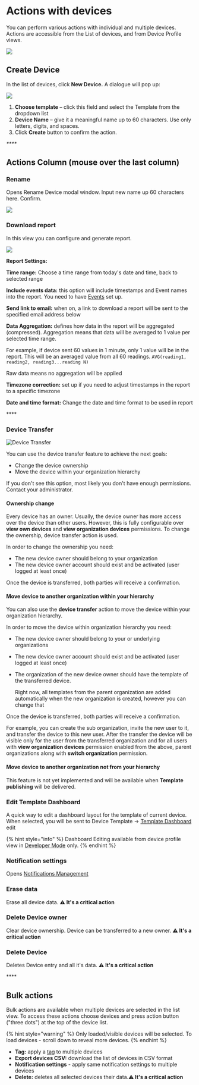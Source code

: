 # Actions with devices

You can perform various actions with individual and multiple devices. Actions are accessible from the List of devices, and from Device Profile views.

![](https://user-images.githubusercontent.com/72824404/120639525-1ad2aa00-c47a-11eb-9733-10677e6fd766.png)

## Create Device

In the list of devices, click **New Device.** A dialogue will pop up:

![](https://user-images.githubusercontent.com/72824404/120639196-c5969880-c479-11eb-849f-6bc5e298e2a6.png)

1. **Choose template** – click this field and select the Template from the dropdown list
2. **Device Name** – give it a meaningful name up to 60 characters. Use only letters, digits, and spaces.
3. Click **Create** button to confirm the action.

_\*\*\*\*_

## Actions Column \(mouse over the last column\)

### Rename

Opens Rename Device modal window. Input new name up 60 characters here. Confirm.

![](https://user-images.githubusercontent.com/72824404/120640485-37231680-c47b-11eb-86d4-9336d8b047e9.png)

### Download report

In this view you can configure and generate report.

![](https://user-images.githubusercontent.com/72824404/120641024-cf210000-c47b-11eb-941e-dd8ac0254485.png)

**Report Settings:**

**Time range:** Choose a time range from today's date and time, back to selected range

**Include events data:** this option will include timestamps and Event names into the report. You need to have [Events](../../getting-started/events-tutorial.md) set up.

**Send link to email:** when on, a link to download a report will be sent to the specified email address below

**Data Aggregation:** defines how data in the report will be aggregated \(compressed\). Aggregation means that data will be averaged to 1 value per selected time range.

For example, if device sent 60 values in 1 minute, only 1 value will be in the report. This will be an averaged value from all 60 readings. `AVG(reading1, reading2, reading3...reading N)`

Raw data means no aggregation will be applied

**Timezone correction:** set up if you need to adjust timestamps in the report to a specific timezone

**Date and time format:** Change the date and time format to be used in report

\*\*\*\*

### Device Transfer

![Device Transfer](https://user-images.githubusercontent.com/72824404/120641371-3343c400-c47c-11eb-8a5d-a66ec4290d30.png)

You can use the device transfer feature to achieve the next goals:

* Change the device ownership
* Move the device within your organization hierarchy

If you don't see this option, most likely you don't have enough permissions. Contact your administrator.

#### Ownership change

Every device has an owner. Usually, the device owner has more access over the device than other users. However, this is fully configurable over **view own devices** and **view organization devices** permissions. To change the ownership, device transfer action is used.

In order to change the ownership you need:

* The new device owner should belong to your organization
* The new device owner account should exist and be activated \(user logged at least once\)

Once the device is transferred, both parties will receive a confirmation.

#### Move device to another organization within your hierarchy

You can also use the **device transfer** action to move the device within your organization hierarchy.

In order to move the device within organization hierarchy you need:

* The new device owner should belong to your or underlying organizations
* The new device owner account should exist and be activated \(user logged at least once\)
* The organization of the new device owner should have the template of the transferred device.

  Right now, all templates from the parent organization are added automatically when the new organization is created, however you can change that

Once the device is transferred, both parties will receive a confirmation.

For example, you can create the sub organization, invite the new user to it, and transfer the device to this new user. After the transfer the device will be visible only for the user from the transferred organization and for all users with **view organization devices** permission enabled from the above, parent organizations along with **switch organization** permission.

#### Move device to another organization not from your hierarchy

This feature is not yet implemented and will be available when **Template publishing** will be delivered.

### Edit Template Dashboard

A quick way to edit a dashboard layout for the template of current device. When selected, you will be sent to Device Template -&gt; [Template Dashboard](../templates/dashboard/) edit

{% hint style="info" %}
Dashboard Editing available from device profile view in [Developer Mode](../../getting-started/developer-mode.md) only.
{% endhint %}

### Notification settings

Opens [Notifications Management](../../getting-started/notification-management.md)

### Erase data

Erase all device data. **⚠️ It's a critical action**

### Delete Device owner

Clear device ownership. Device can be transferred to a new owner. **⚠️ It's a critical action**

### Delete Device

Deletes Device entry and all it's data. **⚠️ It's a critical action**

\*\*\*\*

## Bulk actions

Bulk actions are available when multiple devices are selected in the list view. To access these actions choose devices and press action button \("three dots"\) at the top of the device list.

{% hint style="warning" %}
Only loaded/visible devices will be selected. To load devices - scroll down to reveal more devices.
{% endhint %}

* **Tag:** apply a [tag](../settings/organization-settings/tags.md) to multiple devices
* **Export devices CSV:** download the list of devices in CSV format 
* **Notification settings** - apply same notification settings to multiple devices
* **Delete:** deletes all selected devices their data.**⚠️ It's a critical action**

